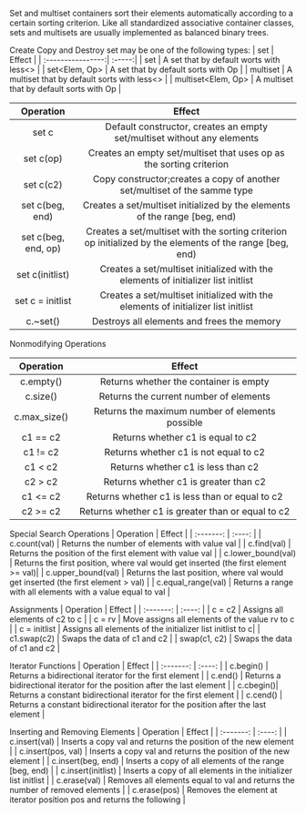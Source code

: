 Set and multiset containers sort their elements automatically according to a certain sorting criterion.
Like all standardized associative container classes, sets and multisets are usually implemented as
balanced binary trees.

Create Copy and Destroy
set may be one of the following types:
| set               | Effect |
| :----------------:| :-----:|
| set<Elem>           | A set that by default worts with less<> |
| set<Elem, Op>       | A set that by default sorts with Op |
| multiset<Elem>      | A multiset that by default sorts with less<> |
| multiset<Elem, Op>  | A multiset that by default sorts with Op |

| Operation | Effect|
| :-------: | :----:|
| set c     | Default constructor, creates an empty set/multiset without any elements |
| set c(op) | Creates an empty set/multiset that uses op as the sorting criterion     |
| set c(c2) | Copy constructor;creates a copy of another set/multiset of the samme type |
| set c(beg, end)     | Creates a set/multiset initialized by the elements of the range [beg, end) |
| set c(beg, end, op) | Creates a set/multiset with the sorting criterion op initialized by the elements of the range [beg, end) |
| set c(initlist)     | Creates a set/multiset initialized with the elements of initializer list initlist |
| set c = initlist    | Creates a set/multiset initialized with the elements of initializer list initlist |
| c.~set()            | Destroys all elements and frees the memory |

Nonmodifying Operations

| Operation | Effect |
| :-------: | :----: |
| c.empty() | Returns whether the container is empty |
| c.size()  | Returns the current number of elements |
| c.max_size() | Returns the maximum number of elements possible |
| c1 == c2     | Returns whether c1 is equal to c2 |
| c1 != c2     | Returns whether c1 is not equal to c2 |
| c1 < c2      | Returns whether c1 is less than c2 |
| c2 > c2      | Returns whether c1 is greater than c2 |
| c1 <= c2     | Returns whether c1 is less than or equal to c2 |
| c2 >= c2     | Returns whether c1 is greater than or equal to c2 |

Special Search Operations
| Operation | Effect |
| :-------: | :----: |
| c.count(val) | Returns the number of elements with value val |
| c.find(val)  | Returns the position of the first element with value val |
| c.lower_bound(val) | Returns the first position, where val would get inserted (the first element >= val)|
| c.upper_bound(val) | Returns the last position, where val would get inserted  (the first element > val) |
| c.equal_range(val) | Returns a range with all elements with a value equal to val |

Assignments
| Operation | Effect |
| :-------: | :----: |
| c = c2 | Assigns all elements of c2 to c |
| c = rv | Move assigns all elements of the value rv to c |
| c = initlist | Assigns all elements of the initializer list initlist to c|
| c1.swap(c2)  | Swaps the data of c1 and c2 |
| swap(c1, c2) | Swaps the data of c1 and c2 |

Iterator Functions
| Operation | Effect |
| :-------: | :----: |
| c.begin() | Returns a bidirectional iterator for the first element |
| c.end()   | Returns a bidirectional iterator for the position after the last element |
| c.cbegin()| Returns a constant bidirectional iterator for the first element |
| c.cend()  | Returns a constant bidirectional iterator for the position after the last element |

Inserting and Removing Elements
| Operation | Effect |
| :-------: | :----: |
| c.insert(val) | Inserts a copy val and returns the position of the new element |
| c.insert(pos, val) | Inserts a copy val and returns the position of the new element |
| c.insert(beg, end) | Inserts a copy of all elements of the range [beg, end) |
| c.insert(initlist) | Inserts a copy of all elements in the initializer list initlist |
| c.erase(val)       | Removes all elements equal to val and returns the number of removed elements |
| c.erase(pos)       | Removes the element at iterator position pos and returns the following |




